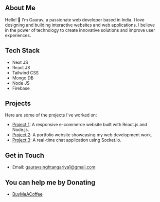## About Me
Hello! 👋 I'm Gaurav, a passionate web developer based in India. I love designing and building interactive websites and web applications. I believe in the power of technology to create innovative solutions and improve user experiences.

## Tech Stack
* Next JS
* React JS
* Tailwind CSS
* Mongo DB
* Node JS
* Firebase

## Projects
Here are some of the projects I've worked on:

- [Project 1](link-to-project-1): A responsive e-commerce website built with React.js and Node.js.
- [Project 2](link-to-project-2): A portfolio website showcasing my web development work.
- [Project 3](link-to-project-3): A real-time chat application using Socket.io.

## Get in Touch
- Email: [gauravsinghtangariya1@gmail.com](mailto:gauravsinghtangariya1@gmail.com)

## You can help me by Donating
- [BuyMeACoffee](https://buymeacoffee.com/Gauravst04)
